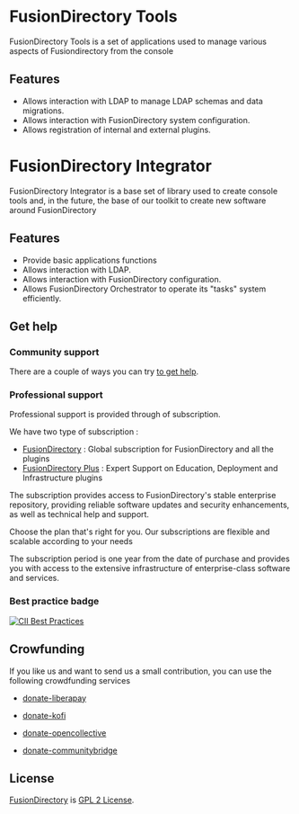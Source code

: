 
# FusionDirectory Tools

FusionDirectory Tools is a set of applications used to manage various aspects of Fusiondirectory from the console

## Features

* Allows interaction with LDAP to manage LDAP schemas and data migrations.
* Allows interaction with FusionDirectory system configuration.
* Allows registration of internal and external plugins.

# FusionDirectory Integrator

FusionDirectory Integrator is a base set of library used to create console tools and, in the future, the base of our toolkit to create new software around FusionDirectory

## Features

* Provide basic applications functions
* Allows interaction with LDAP.
* Allows interaction with FusionDirectory configuration. 
* Allows FusionDirectory Orchestrator to operate its "tasks" system efficiently.

## Get help

### Community support

There are a couple of ways you can try [to get help][get help].

### Professional support

Professional support is provided through of subscription.

We have two type of subscription :

* [FusionDirectory][subscription-fusiondirectory] : Global subscription for FusionDirectory and all the plugins
* [FusionDirectory Plus][subscription-fusiondirectory-plus] : Expert Support on Education, Deployment and Infrastructure plugins

The subscription provides access to FusionDirectory's stable enterprise repository, providing reliable software updates and security enhancements, as well as technical help and support.

Choose the plan that's right for you. Our subscriptions are flexible and scalable according to your needs

The subscription period is one year from the date of purchase and provides you with access to the extensive infrastructure of enterprise-class software and services.

### Best practice badge

[![CII Best Practices](https://bestpractices.coreinfrastructure.org/projects/351/badge)](https://bestpractices.coreinfrastructure.org/projects/351)
  
## Crowfunding

If you like us and want to send us a small contribution, you can use the following crowdfunding services

* [donate-liberapay]

* [donate-kofi]

* [donate-opencollective]

* [donate-communitybridge]
  
## License

[FusionDirectory][FusionDirectory] is  [GPL 2 License](COPYING).

[FusionDirectory]: https://www.fusiondirectory.org/

[fusiondirectory-install]: https://fusiondirectory-user-manual.readthedocs.io/en/1.4/fusiondirectory/install/index.html

[get help]: https://fusiondirectory-user-manual.readthedocs.io/en/latest/support/index.html

[subscription-fusiondirectory]: https://www.fusiondirectory.org/en/subscription-fusiondirectory/

[subscription-fusiondirectory-plus]: https://www.fusiondirectory.org/en/subscriptions-fusiondirectory-plus/

[register]: https://register.fusiondirectory.org

[donate-liberapay]: https://liberapay.com/fusiondirectory/donate

[donate-kofi]: https://ko-fi.com/fusiondirectory

[donate-opencollective]: https://opencollective.com/fusiondirectory

[donate-communitybridge]: https://funding.communitybridge.org/projects/fusiondirectory
